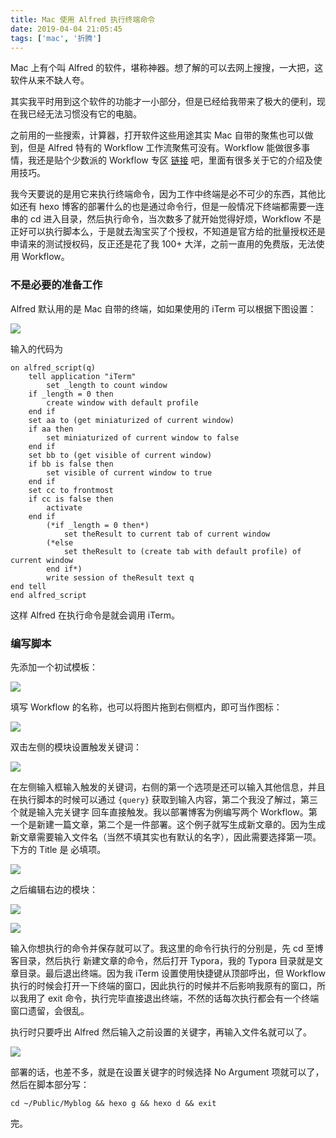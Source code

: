 ```yaml
---
title: Mac 使用 Alfred 执行终端命令
date: 2019-04-04 21:05:45
tags: ['mac', '折腾']
---
```

<!-- more -->
Mac 上有个叫 Alfred 的软件，堪称神器。想了解的可以去网上搜搜，一大把，这软件从来不缺人夸。

其实我平时用到这个软件的功能才一小部分，但是已经给我带来了极大的便利，现在我已经无法习惯没有它的电脑。

之前用的一些搜索，计算器，打开软件这些用途其实 Mac 自带的聚焦也可以做到，但是 Alfred 特有的 Workflow 工作流聚焦可没有。Workflow 能做很多事情，我还是贴个少数派的 Workflow 专区 [链接](<https://sspai.com/tag/Alfred>) 吧，里面有很多关于它的介绍及使用技巧。

我今天要说的是用它来执行终端命令，因为工作中终端是必不可少的东西，其他比如还有 hexo 博客的部署什么的也是通过命令行，但是一般情况下终端都需要一连串的 cd 进入目录，然后执行命令，当次数多了就开始觉得好烦，Workflow 不是正好可以执行脚本么，于是就去淘宝买了个授权，不知道是官方给的批量授权还是申请来的测试授权码，反正还是花了我 100+ 大洋，之前一直用的免费版，无法使用 Workflow。

### 不是必要的准备工作

Alfred 默认用的是 Mac 自带的终端，如如果使用的 iTerm 可以根据下图设置：

![](https://personal-1251959693.cos.ap-chengdu.myqcloud.com/2019-04-04-Xnip2019-04-04_21-41-25.png)

输入的代码为

```
on alfred_script(q)
    tell application "iTerm"
        set _length to count window
    if _length = 0 then
        create window with default profile
    end if
    set aa to (get miniaturized of current window)
    if aa then
        set miniaturized of current window to false
    end if
    set bb to (get visible of current window)
    if bb is false then
        set visible of current window to true
    end if
    set cc to frontmost
    if cc is false then
        activate
    end if
        (*if _length = 0 then*)
            set theResult to current tab of current window
        (*else
            set theResult to (create tab with default profile) of current window
        end if*)
        write session of theResult text q
end tell
end alfred_script
```

这样 Alfred 在执行命令是就会调用 iTerm。

### 编写脚本

先添加一个初试模板：

![](https://personal-1251959693.cos.ap-chengdu.myqcloud.com/2019-04-04-Xnip2019-04-04_21-44-57.png)

填写 Workflow 的名称，也可以将图片拖到右侧框内，即可当作图标：

![](https://personal-1251959693.cos.ap-chengdu.myqcloud.com/2019-04-04-Xnip2019-04-04_21-46-51.png)

双击左侧的模块设置触发关键词：

![](https://personal-1251959693.cos.ap-chengdu.myqcloud.com/2019-04-04-134948.png)

在左侧输入框输入触发的关键词，右侧的第一个选项是还可以输入其他信息，并且在执行脚本的时候可以通过 `{query}` 获取到输入内容，第二个我没了解过，第三个就是输入完关键字 回车直接触发。我以部署博客为例编写两个 Workflow。第一个是新建一篇文章，第二个是一件部署。这个例子就写生成新文章的。因为生成新文章需要输入文件名（当然不填其实也有默认的名字），因此需要选择第一项。下方的 Title 是 必填项。

![](https://personal-1251959693.cos.ap-chengdu.myqcloud.com/2019-04-04-135110.png)

之后编辑右边的模块：

![](https://personal-1251959693.cos.ap-chengdu.myqcloud.com/2019-04-04-135912.png)

![](https://personal-1251959693.cos.ap-chengdu.myqcloud.com/2019-04-04-140100.png)

输入你想执行的命令并保存就可以了。我这里的命令行执行的分别是，先 cd 至博客目录，然后执行 新建文章的命令，然后打开 Typora，我的 Typora 目录就是文章目录。最后退出终端。因为我 iTerm 设置使用快捷键从顶部呼出，但 Workflow 执行的时候会打开一下终端的窗口，因此执行的时候并不后影响我原有的窗口，所以我用了 exit 命令，执行完毕直接退出终端，不然的话每次执行都会有一个终端窗口遗留，会很乱。

执行时只要呼出 Alfred  然后输入之前设置的关键字，再输入文件名就可以了。

![](https://personal-1251959693.cos.ap-chengdu.myqcloud.com/2019-04-04-140726.png)

部署的话，也差不多，就是在设置关键字的时候选择 No Argument 项就可以了，然后在脚本部分写：

```
cd ~/Public/Myblog && hexo g && hexo d && exit
```

 完。